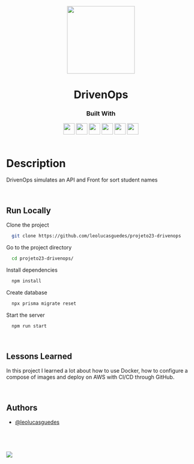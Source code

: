<p align="center">
  <img src="https://notion-emojis.s3-us-west-2.amazonaws.com/prod/svg-twitter/1f9f0.svg"
    width="180px" height="180px" >
</p>
<h1 align="center">
  DrivenOps
</h1>
<div align="center">

  <h3>Built With</h3>

  <img src="https://img.shields.io/badge/React-316192?style=for-the-badge&logo=react&logoColor=white" height="30px"/>
  <img src="https://img.shields.io/badge/PostgreSQL-316192?style=for-the-badge&logo=postgresql&logoColor=white" height="30px"/>
  <img src="https://img.shields.io/badge/Prisma-3982CE?style=for-the-badge&logo=Prisma&logoColor=white" height="30px"/>
  <img src="https://img.shields.io/badge/TypeScript-007ACC?style=for-the-badge&logo=typescript&logoColor=white" height="30px"/>
  <img src="https://img.shields.io/badge/Node.js-43853D?style=for-the-badge&logo=node.js&logoColor=white" height="30px"/>  
  <img src="https://img.shields.io/badge/Express.js-404D59?style=for-the-badge&logo=express.js&logoColor=white" height="30px"/>
  
</div>

<br/>

# Description

DrivenOps simulates an API and Front for sort student names

</br>

## Run Locally

Clone the project

```bash
  git clone https://github.com/leolucasguedes/projeto23-drivenops
```

Go to the project directory

```bash
  cd projeto23-drivenops/
```

Install dependencies

```bash
  npm install
```

Create database

```bash
  npx prisma migrate reset
```

Start the server

```bash
  npm run start
```

</br>

## Lessons Learned

In this project I learned a lot about how to use Docker, how to configure a compose of images and deploy on AWS with CI/CD through GitHub.

</br>

## Authors

-   [@leolucasguedes](https://www.github.com/leolucasguedes)

<br/>

#

<a  href="mailto:contato.leonardo.lucas0611@gmail.com" target="_blank"><img src="https://img.shields.io/badge/Ask%20me-anything-1abc9c.svg"></a>
